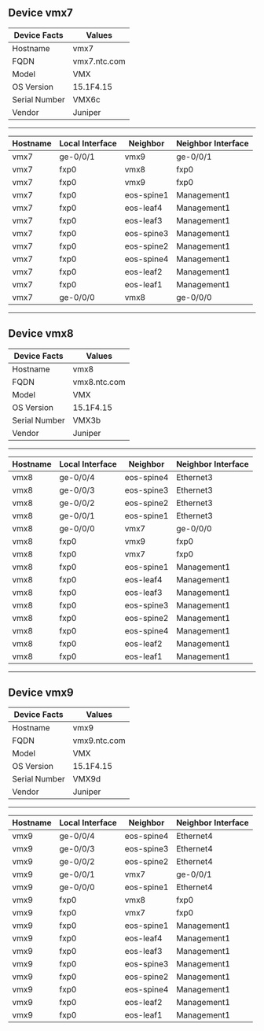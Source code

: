 ## Device  vmx7

| Device Facts |  Values      |
|--------------|--------------|
|Hostname  | vmx7 |
|FQDN | vmx7.ntc.com |
|Model  | VMX |
|OS Version | 15.1F4.15 |
|Serial Number | VMX6c |
|Vendor  | Juniper |
---
| Hostname | Local Interface | Neighbor | Neighbor Interface |
|----------|-----------------|----------|--------------------|
vmx7 | ge-0/0/1 | vmx9 | ge-0/0/1 |
vmx7 | fxp0 | vmx8 | fxp0 |
vmx7 | fxp0 | vmx9 | fxp0 |
vmx7 | fxp0 | eos-spine1 | Management1 |
vmx7 | fxp0 | eos-leaf4 | Management1 |
vmx7 | fxp0 | eos-leaf3 | Management1 |
vmx7 | fxp0 | eos-spine3 | Management1 |
vmx7 | fxp0 | eos-spine2 | Management1 |
vmx7 | fxp0 | eos-spine4 | Management1 |
vmx7 | fxp0 | eos-leaf2 | Management1 |
vmx7 | fxp0 | eos-leaf1 | Management1 |
vmx7 | ge-0/0/0 | vmx8 | ge-0/0/0 |
______________
## Device  vmx8

| Device Facts |  Values      |
|--------------|--------------|
|Hostname  | vmx8 |
|FQDN | vmx8.ntc.com |
|Model  | VMX |
|OS Version | 15.1F4.15 |
|Serial Number | VMX3b |
|Vendor  | Juniper |
---
| Hostname | Local Interface | Neighbor | Neighbor Interface |
|----------|-----------------|----------|--------------------|
vmx8 | ge-0/0/4 | eos-spine4 | Ethernet3 |
vmx8 | ge-0/0/3 | eos-spine3 | Ethernet3 |
vmx8 | ge-0/0/2 | eos-spine2 | Ethernet3 |
vmx8 | ge-0/0/1 | eos-spine1 | Ethernet3 |
vmx8 | ge-0/0/0 | vmx7 | ge-0/0/0 |
vmx8 | fxp0 | vmx9 | fxp0 |
vmx8 | fxp0 | vmx7 | fxp0 |
vmx8 | fxp0 | eos-spine1 | Management1 |
vmx8 | fxp0 | eos-leaf4 | Management1 |
vmx8 | fxp0 | eos-leaf3 | Management1 |
vmx8 | fxp0 | eos-spine3 | Management1 |
vmx8 | fxp0 | eos-spine2 | Management1 |
vmx8 | fxp0 | eos-spine4 | Management1 |
vmx8 | fxp0 | eos-leaf2 | Management1 |
vmx8 | fxp0 | eos-leaf1 | Management1 |
______________
## Device  vmx9

| Device Facts |  Values      |
|--------------|--------------|
|Hostname  | vmx9 |
|FQDN | vmx9.ntc.com |
|Model  | VMX |
|OS Version | 15.1F4.15 |
|Serial Number | VMX9d |
|Vendor  | Juniper |
---
| Hostname | Local Interface | Neighbor | Neighbor Interface |
|----------|-----------------|----------|--------------------|
vmx9 | ge-0/0/4 | eos-spine4 | Ethernet4 |
vmx9 | ge-0/0/3 | eos-spine3 | Ethernet4 |
vmx9 | ge-0/0/2 | eos-spine2 | Ethernet4 |
vmx9 | ge-0/0/1 | vmx7 | ge-0/0/1 |
vmx9 | ge-0/0/0 | eos-spine1 | Ethernet4 |
vmx9 | fxp0 | vmx8 | fxp0 |
vmx9 | fxp0 | vmx7 | fxp0 |
vmx9 | fxp0 | eos-spine1 | Management1 |
vmx9 | fxp0 | eos-leaf4 | Management1 |
vmx9 | fxp0 | eos-leaf3 | Management1 |
vmx9 | fxp0 | eos-spine3 | Management1 |
vmx9 | fxp0 | eos-spine2 | Management1 |
vmx9 | fxp0 | eos-spine4 | Management1 |
vmx9 | fxp0 | eos-leaf2 | Management1 |
vmx9 | fxp0 | eos-leaf1 | Management1 |
